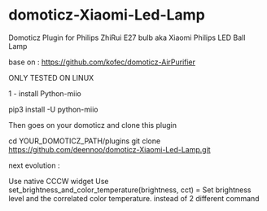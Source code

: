# domoticz-Xiaomi-Led-Lamp
Domoticz Plugin for Philips ZhiRui E27 bulb aka Xiaomi Philips LED Ball Lamp

base on : https://github.com/kofec/domoticz-AirPurifier

ONLY TESTED ON LINUX


1 - install Python-miio 

pip3 install -U python-miio


Then goes on your domoticz and clone this plugin

cd YOUR_DOMOTICZ_PATH/plugins
git clone https://github.com/deennoo/domoticz-Xiaomi-Led-Lamp.git



next evolution : 

Use native CCCW widget
Use set_brightness_and_color_temperature(brightness, cct) = Set brightness level and the correlated color temperature. instead of 2 different command
